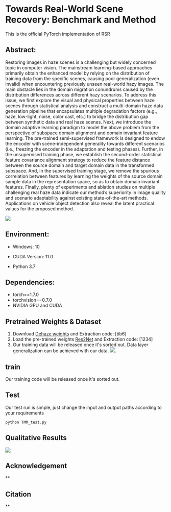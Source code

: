  
# Towards Real-World Scene Recovery: Benchmark and Method

This is the official PyTorch implementation of RSR
## Abstract:
Restoring images in haze scenes is a challenging
but widely concerned topic in computer vision. The mainstream learning-based approaches primarily obtain the enhanced model by relying on the distribution of training data from the specific scenes, causing poor generalization (even invalid) when
encountering previously unseen real-world hazy images. The
main obstacle lies in the domain migration conundrums caused
by the distribution differences across different hazy scenarios.
To address this issue, we first explore the visual and physical
properties between haze scenes through statistical analysis and
construct a multi-domain haze data generation pipeline that
encapsulates multiple degradation factors (e.g., haze, low-light,
noise, color cast, etc.) to bridge the distribution gap between synthetic data and real haze scenes. Next, we introduce the domain
adaptive learning paradigm to model the above problem from the
perspective of subspace domain alignment and domain invariant
feature learning. The pre-trained semi-supervised framework is
designed to endow the encoder with scene-independent generality
towards different scenarios (i.e., freezing the encoder in the
adaptation and testing phases). Further, in the unsupervised
training phase, we establish the second-order statistical feature
covariance alignment strategy to reduce the feature distance
between the source domain and target domain data in the
transformed subspace. And, in the supervised training stage, we
remove the spurious correlation between features by learning the
weights of the source domain sample data in the representation
space, so as to obtain domain invariant features. Finally, plenty
of experiments and ablation studies on multiple challenging real
haze data indicate our method’s superiority in image quality and
scenario adaptability against existing state-of-the-art methods.
Applications on vehicle object detection also reveal the latent
practical values for the proposed method.

![](Fig/1.png)
## Environment:

- Windows: 10

- CUDA Version: 11.0 
- Python 3.7

## Dependencies:

- torch==1.7.0
- torchvision==0.7.0
- NVIDIA GPU and CUDA

## Pretrained Weights & Dataset

1. Download [Dehaze weights](https://pan.baidu.com/s/1N5DuuqQEyAUtk8Ec6tLCpw?pwd=tib6) and Extraction code: [tib6]
2. Load the pre-trained weights [Res2Net](https://pan.baidu.com/s/14JAHqX0xvFTpGXAqVBqMCQ) and Extraction code: [1234]
3. Our training data will be released once it's sorted out. Data layer generalization can be achieved with our data.
![](USfigure/6.png). 

## train
Our training code will be released once it's sorted out.

 

## Test

Our test run is simple, just change the input and output paths according to your requirements

```
python TMM_test.py
```

## Qualitative Results
![](Fig/2.png)
 
 

## Acknowledgement

**

 
## Citation

**



 
